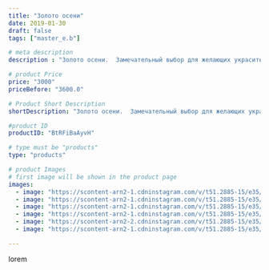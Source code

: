 ```yaml
---
title: "Золото осени"
date: 2019-01-30
draft: false
tags: ["master_e.b"]

# meta description
description : "Золото осени.  Замечательный выбор для желающих украсить свой дом золотом но опасающихся переборщить."

# product Price
price: "3000"
priceBefore: "3600.0"

# Product Short Description
shortDescription: "Золото осени.  Замечательный выбор для желающих украсить свой дом золотом но опасающихся переборщить."

#product ID
productID: "BtRFiBaAyvH"

# type must be "products"
type: "products"

# product Images
# first image will be shown in the product page
images:
  - image: "https://scontent-arn2-1.cdninstagram.com/v/t51.2885-15/e35/49813299_299916563901711_4291849300473869320_n.jpg?se=7&tp=1&_nc_ht=scontent-arn2-1.cdninstagram.com&_nc_cat=103&_nc_ohc=54hzEfZUzIMAX9j7iPr&ccb=7-4&oh=6f1a2a9084cd95c582ebdb60835aa658&oe=60832E0A&ig_cache_key=MTk2ODM3ODgzNTE4MzQ4OTMwOA%3D%3D.2-ccb7-4"
  - image: "https://scontent-arn2-1.cdninstagram.com/v/t51.2885-15/e35/50117169_1258826207608588_6882466768878058852_n.jpg?se=8&tp=1&_nc_ht=scontent-arn2-1.cdninstagram.com&_nc_cat=104&_nc_ohc=pTQuIjPYz8YAX-p2tpA&ccb=7-4&oh=b54f80fc7b14c180d4a953079e57071f&oe=608483CE&ig_cache_key=MTk2ODM3ODgzNTE0OTg4OTY0OA%3D%3D.2-ccb7-4"
  - image: "https://scontent-arn2-1.cdninstagram.com/v/t51.2885-15/e35/50927333_139149887102915_7623374227707680362_n.jpg?se=8&tp=1&_nc_ht=scontent-arn2-1.cdninstagram.com&_nc_cat=111&_nc_ohc=_gaDIwK5qDUAX_1z_is&ccb=7-4&oh=8cfc7b6d02b584c1e3a6b766ead8ca82&oe=6081F903&ig_cache_key=MTk2ODM3ODgzNTIwMDMzMzM2NQ%3D%3D.2-ccb7-4"
  - image: "https://scontent-arn2-1.cdninstagram.com/v/t51.2885-15/e35/50913194_389064678522867_332016645517751942_n.jpg?se=8&tp=1&_nc_ht=scontent-arn2-1.cdninstagram.com&_nc_cat=103&_nc_ohc=eBBwxKslDBYAX8OPDdh&ccb=7-4&oh=cea022642111cea1c67cb20f67d06e92&oe=6084789E&ig_cache_key=MTk2ODM3ODgzNTE5MTk1Mzg0NQ%3D%3D.2-ccb7-4"
  - image: "https://scontent-arn2-2.cdninstagram.com/v/t51.2885-15/e35/49906764_224018998552068_7721571549799740942_n.jpg?se=8&tp=1&_nc_ht=scontent-arn2-2.cdninstagram.com&_nc_cat=100&_nc_ohc=5U0mSMFQg5gAX94dywK&ccb=7-4&oh=8e81cd5fa730fce3372c99a46670a5e2&oe=60844D57&ig_cache_key=MTk2ODM3ODgzNTE2NjY5NzUyOA%3D%3D.2-ccb7-4"
  - image: "https://scontent-arn2-1.cdninstagram.com/v/t51.2885-15/e35/50773797_608806396230107_5701507424617142292_n.jpg?se=8&tp=1&_nc_ht=scontent-arn2-1.cdninstagram.com&_nc_cat=111&_nc_ohc=TzjY8-OMeYsAX_A1UEV&ccb=7-4&oh=5e58c58c2641d59dbe783dbb40aa9c8d&oe=608343B1&ig_cache_key=MTk2ODM3ODgzNTE3NDk5ODM0MA%3D%3D.2-ccb7-4"

---
```

lorem
